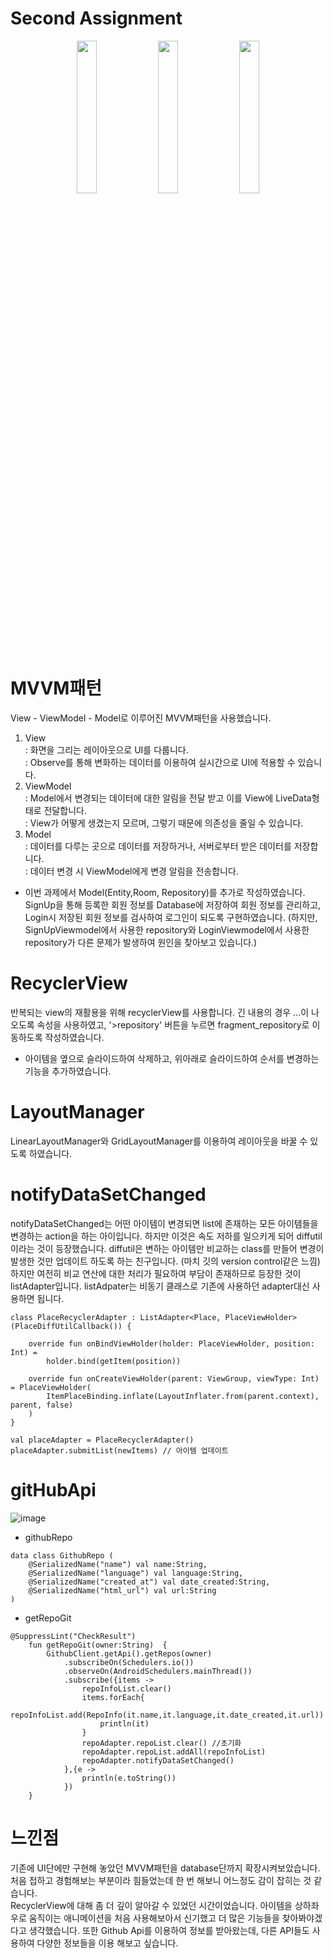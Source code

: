 # Second Assignment
<p align="center">
<img src ="https://user-images.githubusercontent.com/49470328/115997204-49f53080-a61d-11eb-9356-51b06f6dc83e.gif" width = 25%>      
<img src ="https://user-images.githubusercontent.com/49470328/115997193-3fd33200-a61d-11eb-9316-46293b9fb32c.gif" width = 25%>    
<img src ="https://user-images.githubusercontent.com/49470328/115997199-43ff4f80-a61d-11eb-977c-adaa07b77152.gif" width = 25%>
</p>

# MVVM패턴
View - ViewModel - Model로 이루어진 MVVM패턴을 사용했습니다.
1. View    
: 화면을 그리는 레이아웃으로 UI를 다룹니다.    
: Observe를 통해 변화하는 데이터를 이용하여 실시간으로 UI에 적용할 수 있습니다.
2. ViewModel    
: Model에서 변경되는 데이터에 대한 알림을 전달 받고 이를 View에 LiveData형태로 전달합니다.    
: View가 어떻게 생겼는지 모르며, 그렇기 때문에 의존성을 줄일 수 있습니다.
3. Model   
: 데이터를 다루는 곳으로 데이터를 저장하거나, 서버로부터 받은 데이터를 저장합니다.    
: 데이터 변경 시 ViewModel에게 변경 알림을 전송합니다. 

+ 이번 과제에서 Model(Entity,Room, Repository)를 추가로 작성하였습니다.
SignUp을 통해 등록한 회원 정보를 Database에 저장하여 회원 정보를 관리하고, Login시 저장된 회원 정보를 검사하여 로그인이 되도록 구현하였습니다.
(하지만, SignUpViewmodel에서 사용한 repository와 LoginViewmodel에서 사용한 repository가 다른 문제가 발생하여 원인을 찾아보고 있습니다.)

# RecyclerView
반복되는 view의 재활용을 위해 recyclerView를 사용합니다. 
긴 내용의 경우 ...이 나오도록 속성을 사용하였고, '>repository' 버튼을 누르면 fragment_repository로 이동하도록 작성하였습니다.

+ 아이템을 옆으로 슬라이드하여 삭제하고, 위아래로 슬라이드하여 순서를 변경하는 기능을 추가하였습니다. 

# LayoutManager
LinearLayoutManager와 GridLayoutManager를 이용하여 레이아웃을 바꿀 수 있도록 하였습니다. 

# notifyDataSetChanged
notifyDataSetChanged는 어떤 아이템이 변경되면 list에 존재하는 모든 아이템들을 변경하는 action을 하는 아이입니다. 
하지만 이것은 속도 저하를 일으키게 되어 diffutil 이라는 것이 등장했습니다. diffutil은 변하는 아이템만 비교하는 class를 만들어 변경이 발생한 것만 업데이트 하도록 하는 친구입니다. (마치 깃의 version control같은 느낌)
하지만 여전히 비교 연산에 대한 처리가 필요하여 부담이 존재하므로 등장한 것이 listAdapter입니다. listAdpater는 비동기 클래스로 기존에 사용하던 adapter대신 사용하면 됩니다. 

```
class PlaceRecyclerAdapter : ListAdapter<Place, PlaceViewHolder>(PlaceDiffUtilCallback()) {

    override fun onBindViewHolder(holder: PlaceViewHolder, position: Int) =
        holder.bind(getItem(position))

    override fun onCreateViewHolder(parent: ViewGroup, viewType: Int) = PlaceViewHolder(
        ItemPlaceBinding.inflate(LayoutInflater.from(parent.context), parent, false)
    )
}
```
```
val placeAdapter = PlaceRecyclerAdapter()
placeAdapter.submitList(newItems) // 아이템 업데이트
```
# gitHubApi
![image](https://user-images.githubusercontent.com/49470328/115997367-d0117700-a61d-11eb-9456-f56c80e4191c.png)

* githubRepo
```
data class GithubRepo (
    @SerializedName("name") val name:String,
    @SerializedName("language") val language:String,
    @SerializedName("created_at") val date_created:String,
    @SerializedName("html_url") val url:String
)
```
* getRepoGit
```
@SuppressLint("CheckResult")
    fun getRepoGit(owner:String)  {
        GithubClient.getApi().getRepos(owner)
            .subscribeOn(Schedulers.io())
            .observeOn(AndroidSchedulers.mainThread())
            .subscribe({items ->
                repoInfoList.clear()
                items.forEach{
                    repoInfoList.add(RepoInfo(it.name,it.language,it.date_created,it.url))
                    println(it)
                }
                repoAdapter.repoList.clear() //초기화
                repoAdapter.repoList.addAll(repoInfoList)
                repoAdapter.notifyDataSetChanged()
            },{e ->
                println(e.toString())
            })
    }
```

# 느낀점
기존에 UI단에만 구현해 놓았던 MVVM패턴을 database단까지 확장시켜보았습니다. 처음 접하고 경험해보는 부분이라 힘들었는데 한 번 해보니 어느정도 감이 잡히는 것 같습니다.   
RecyclerView에 대해 좀 더 깊이 알아갈 수 있었던 시간이었습니다. 아이템을 상하좌우로 움직이는 애니메이션을 처음 사용해보아서 신기했고 더 많은 기능들을 찾아봐야겠다고 생각했습니다. 
또한 Github Api를 이용하여 정보를 받아왔는데, 다른 API들도 사용하여 다양한 정보들을 이용 해보고 싶습니다. 
